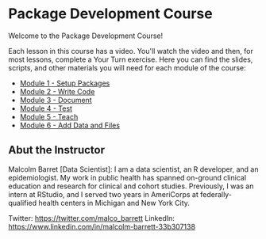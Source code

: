 # Package Development Course

Welcome to the Package Development Course!

Each lesson in this course has a video. You'll watch the video and then, for most lessons, complete a Your Turn exercise. 
Here you can find the slides, scripts, and other materials you will need for each module of the course:

- [Module 1 - Setup Packages](https://github.com/rfortherestofus/01_r_pkg_setup-packages)
- [Module 2 - Write Code](https://github.com/rfortherestofus/02_r_pkg_write-code)
- [Module 3 - Document](https://github.com/rfortherestofus/03_r_pkg_document)
- [Module 4 - Test](https://github.com/rfortherestofus/04_r_pkg_test)
- [Module 5 - Teach](https://github.com/rfortherestofus/05_r_pkg_teach)
- [Module 6 - Add Data and Files](https://github.com/rfortherestofus/06_r_pkg_add-data-and-files)

## Abut the Instructor

Malcolm Barret [Data Scientist]: I am a data scientist, an R developer, and an epidemiologist. My work in public health has spanned on-ground clinical education and research for clinical and cohort studies. Previously, I was an intern at RStudio, and I served two years in AmeriCorps at federally-qualified health centers in Michigan and New York City.

Twitter: https://twitter.com/malco_barrett
LinkedIn: https://www.linkedin.com/in/malcolm-barrett-33b307138
